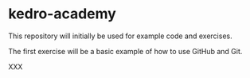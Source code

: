 # kedro-academy
This repository will initially be used for example code and exercises.

The first exercise will be a basic example of how to use GitHub and Git.

XXX
